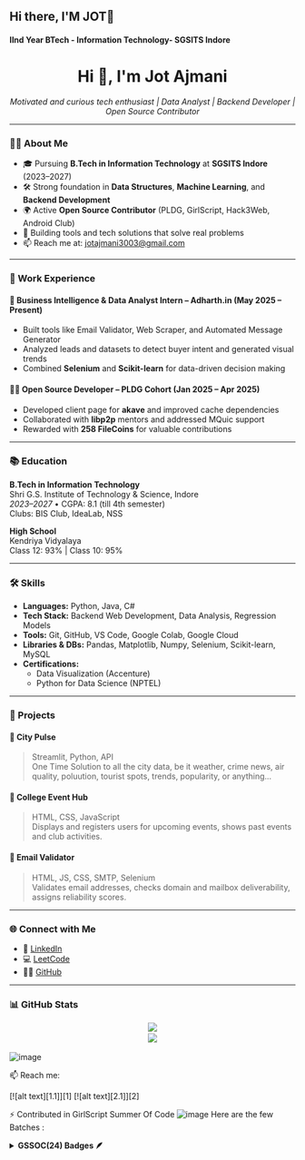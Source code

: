 ## Hi there, I'M JOT👋
#### IInd Year BTech - Information Technology- SGSITS Indore

<h1 align="center">Hi 👋, I'm Jot Ajmani</h1>
<p align="center">
  <em>Motivated and curious tech enthusiast | Data Analyst | Backend Developer | Open Source Contributor</em>
</p>

---

### 🧑‍💻 About Me
- 🎓 Pursuing **B.Tech in Information Technology** at **SGSITS Indore** (2023–2027)
- 🛠️ Strong foundation in **Data Structures**, **Machine Learning**, and **Backend Development**
- 🌍 Active **Open Source Contributor** (PLDG, GirlScript, Hack3Web, Android Club)
- 🤖 Building tools and tech solutions that solve real problems
- 📫 Reach me at: jotajmani3003@gmail.com

---

### 💼 Work Experience

#### 🧠 **Business Intelligence & Data Analyst Intern – Adharth.in** (May 2025 – Present)
- Built tools like Email Validator, Web Scraper, and Automated Message Generator
- Analyzed leads and datasets to detect buyer intent and generated visual trends
- Combined **Selenium** and **Scikit-learn** for data-driven decision making

#### 👨‍💻 **Open Source Developer – PLDG Cohort** (Jan 2025 – Apr 2025)
- Developed client page for **akave** and improved cache dependencies
- Collaborated with **libp2p** mentors and addressed MQuic support
- Rewarded with **258 FileCoins** for valuable contributions

---

### 📚 Education

**B.Tech in Information Technology**  
Shri G.S. Institute of Technology & Science, Indore  
_2023–2027_ • CGPA: 8.1 (till 4th semester)  
Clubs: BIS Club, IdeaLab, NSS  

**High School**  
Kendriya Vidyalaya  
Class 12: 93% | Class 10: 95%  

---

### 🛠️ Skills

- **Languages:** Python, Java, C#
- **Tech Stack:** Backend Web Development, Data Analysis, Regression Models
- **Tools:** Git, GitHub, VS Code, Google Colab, Google Cloud
- **Libraries & DBs:** Pandas, Matplotlib, Numpy, Selenium, Scikit-learn, MySQL
- **Certifications:**  
  - Data Visualization (Accenture)  
  - Python for Data Science (NPTEL)

---

### 🚀 Projects

#### 📌 City Pulse
> Streamlit, Python, API   
One Time Solution to all the city data, be it weather, crime news, air quality, poluution, tourist spots, trends, popularity, or anything...
> 
#### 📌 College Event Hub
> HTML, CSS, JavaScript  
Displays and registers users for upcoming events, shows past events and club activities.

#### 📌 Email Validator
> HTML, JS, CSS, SMTP, Selenium  
Validates email addresses, checks domain and mailbox deliverability, assigns reliability scores.

---

### 🌐 Connect with Me

- 💼 [LinkedIn](https://www.linkedin.com/in/jot-ajmani-b9154b217)  
- 💻 [LeetCode](https://leetcode.com/u/Jotajmani/)  
- 🧑‍💻 [GitHub](https://github.com/jotthecode)

---

### 📊 GitHub Stats

<p align="center">
  <img src="https://github-readme-stats.vercel.app/api?username=jotthecode&show_icons=true&theme=radical" />
  <br />
  <img src="https://github-readme-streak-stats.herokuapp.com?user=jotthecode&theme=radical&hide_border=true" />
</p>

![image](https://github.com/user-attachments/assets/9c383aed-50c8-45b1-944f-5e1efb369aac)

<p>📫 Reach me:</p>
<!-- Please don't remove this: Grab your social icons from https://github.com/carlsednaoui/gitsocial -->

<!-- display the social media buttons in your README -->

[![alt text][1.1]][1]
[![alt text][2.1]][2]


 
⚡ Contributed in GirlScript Summer Of Code
![image](https://github.com/user-attachments/assets/b9604832-3e7e-47e6-b34b-f7d5234dff14)
Here are the few Batches :
<details>	
 <summary><b>GSSOC(24) Badges 🪶</b></summary><br>

<div style='display:flex; align-items:center; gap: 10px;' align='center'><a href="https://gssoc.girlscript.tech/leaderboard">
<img src="https://raw.githubusercontent.com/GSSoC24/Postman-Challenge/main/docs/assets/Postman%20White.png" width="100px" height="100px" />
  <img src="https://raw.githubusercontent.com/GSSoC24/Postman-Challenge/main/docs/assets/1.png" width="100px" height="100px" />
  <img src="https://raw.githubusercontent.com/GSSoC24/Postman-Challenge/main/docs/assets/2.png" width="100px" height="100px" />
  <img src="https://raw.githubusercontent.com/GSSoC24/Postman-Challenge/main/docs/assets/3.png" width="100px" height="100px" />
  <img src="https://raw.githubusercontent.com/GSSoC24/Postman-Challenge/main/docs/assets/4.png" width="100px" height="100px" />
  <img src="https://raw.githubusercontent.com/GSSoC24/Postman-Challenge/main/docs/assets/5.png" width="100px" height="100px" />
  <img src="https://raw.githubusercontent.com/GSSoC24/Contributor/refs/heads/main/assets/Pull%20Expert.png" width="100px" height="100px" /></a>
</div>
</details>



